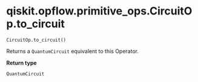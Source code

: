 # qiskit.opflow\.primitive\_ops.CircuitOp.to\_circuit

`CircuitOp.to_circuit()`

Returns a `QuantumCircuit` equivalent to this Operator.

**Return type**

`QuantumCircuit`
